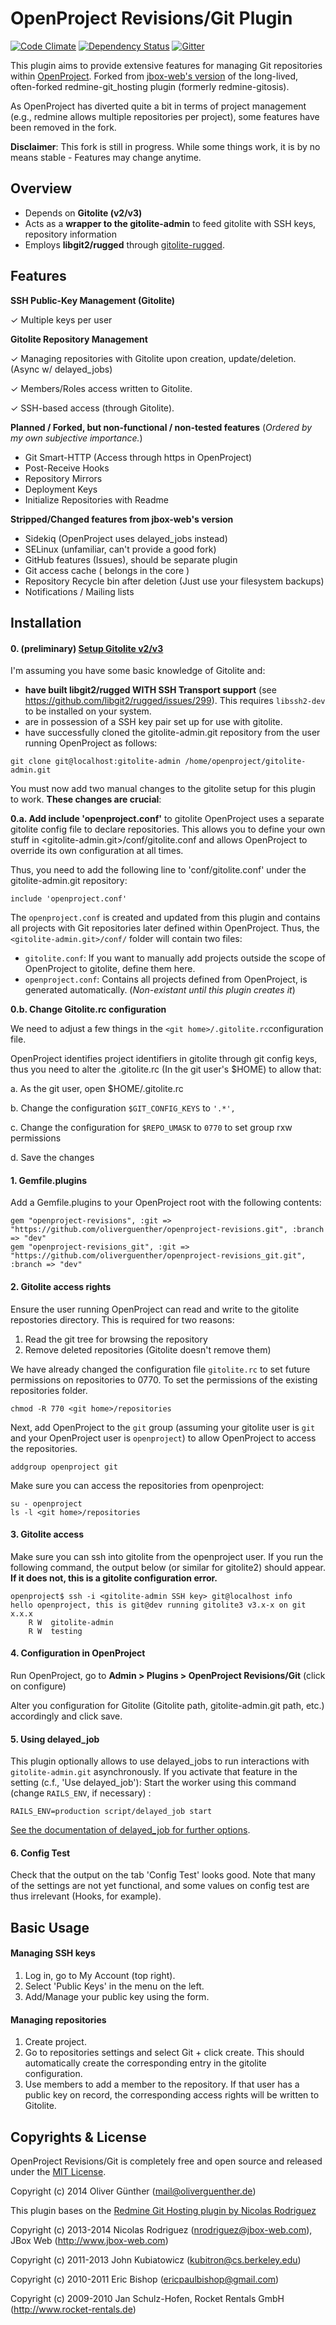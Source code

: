 # OpenProject Revisions/Git Plugin
[![Code Climate](https://codeclimate.com/github/oliverguenther/openproject-revisions_git/badges/gpa.svg)](https://codeclimate.com/github/oliverguenther/openproject-revisions_git)
[![Dependency Status](https://gemnasium.com/oliverguenther/openproject-revisions_git.svg)](https://gemnasium.com/oliverguenther/openproject-revisions_git)
[![Gitter](https://badges.gitter.im/Join%20Chat.svg)](https://gitter.im/oliverguenther/openproject-revisions_git?utm_source=badge&utm_medium=badge&utm_campaign=pr-badge&utm_content=badge)

This plugin aims to provide extensive features for managing Git repositories within [OpenProject](http://www.openproject.org).
Forked from [jbox-web's version](https://jbox-web.github.io/redmine_git_hosting/) of the long-lived, often-forked redmine-git_hosting plugin (formerly redmine-gitosis).

As OpenProject has diverted quite a bit in terms of project management (e.g., redmine allows multiple repositories per project), some features have been removed in the fork.

**Disclaimer**: This fork is still in progress. While some things work, it is by no means stable - Features may change anytime.

## Overview

* Depends on **Gitolite (v2/v3)**
* Acts as a **wrapper to the gitolite-admin** to feed gitolite with SSH keys, repository information
* Employs **libgit2/rugged** through [gitolite-rugged](https://github.com/oliverguenther/gitolite-rugged).

## Features

**SSH Public-Key Management (Gitolite)**

✓ Multiple keys per user

**Gitolite Repository Management**

✓ Managing repositories with Gitolite upon creation, update/deletion. (Async w/ delayed_jobs)

✓ Members/Roles access written to Gitolite.

✓ SSH-based access (through Gitolite).

**Planned / Forked, but non-functional / non-tested features**
(*Ordered by my own subjective importance.*)

* Git Smart-HTTP (Access through https in OpenProject)
* Post-Receive Hooks
* Repository Mirrors
* Deployment Keys
* Initialize Repositories with Readme

**Stripped/Changed features from jbox-web's version**

* Sidekiq (OpenProject uses delayed_jobs instead)
* SELinux (unfamiliar, can't provide a good fork)
* GitHub features (Issues), should be separate plugin
* Git access cache ( belongs in the core )
* Repository Recycle bin after deletion (Just use your filesystem backups)
* Notifications / Mailing lists

## Installation

#### 0. (preliminary) [Setup Gitolite v2/v3](http://gitolite.com/gitolite/install.html)

I'm assuming you have some basic knowledge of Gitolite and:

* **have built libgit2/rugged WITH SSH Transport support** (see https://github.com/libgit2/rugged/issues/299). This requires ``libssh2-dev`` to be installed on your system.
* are in possession of a SSH key pair set up for use with gitolite.
* have successfully cloned the gitolite-admin.git repository from the user running OpenProject as follows:
```
git clone git@localhost:gitolite-admin /home/openproject/gitolite-admin.git
```


You must now add two manual changes to the gitolite setup for this plugin to work. **These changes are crucial**:

**0.a. Add include 'openproject.conf'** to gitolite
OpenProject uses a separate gitolite config file to declare repositories. This allows you to define your own stuff in <gitolite-admin.git>/conf/gitolite.conf and allows OpenProject to override its own configuration at all times.

Thus, you need to add the following line to 'conf/gitolite.conf' under the gitolite-admin.git repository:

    include 'openproject.conf'
    
The ``openproject.conf`` is created and updated from this plugin and contains all projects with Git repositories later defined within OpenProject. Thus, the ``<gitolite-admin.git>/conf/`` folder will contain two files:

* ``gitolite.conf``: If you want to manually add projects outside the scope of OpenProject to gitolite, define them here.
* ``openproject.conf``: Contains all projects defined from OpenProject, is generated automatically. (*Non-existant until this plugin creates it*)

**0.b. Change Gitolite.rc configuration**

We need to adjust a few things in the ``<git home>/.gitolite.rc``configuration file.

OpenProject identifies project identifiers in gitolite through git config keys, thus you need to alter the .gitolite.rc (In the git user's $HOME) to allow that:

  a. As the git user, open $HOME/.gitolite.rc
  
  b. Change the configuration ``$GIT_CONFIG_KEYS`` to ``'.*',``

  c. Change the configuration for ``$REPO_UMASK`` to ``0770`` to set group rxw permissions

  d. Save the changes


#### 1. Gemfile.plugins

Add a Gemfile.plugins to your OpenProject root with the following contents:

	gem "openproject-revisions", :git => "https://github.com/oliverguenther/openproject-revisions.git", :branch => "dev"
	gem "openproject-revisions_git", :git => "https://github.com/oliverguenther/openproject-revisions_git.git", :branch => "dev"

#### 2. Gitolite access rights

Ensure the user running OpenProject can read and write to the gitolite repostories directory.
This is required for two reasons:

 1. Read the git tree for browsing the repository
 2. Remove deleted repositories (Gitolite doesn't remove them)


We have already changed the configuration file ``gitolite.rc`` to set future permissions on repositories to 0770.
To set the permissions of the existing repositories folder.

    chmod -R 770 <git home>/repositories

Next, add OpenProject to the ``git`` group (assuming your gitolite user is ``git`` and your OpenProject user is ``openproject``) to allow OpenProject to access the repositories.

    addgroup openproject git

Make sure you can access the repositories from openproject:

    su - openproject 
    ls -l <git home>/repositories

#### 3. Gitolite access

Make sure you can ssh into gitolite from the openproject user. If you run the following command, the output below (or similar for gitolite2) should appear. **If it does not, this is a gitolite configuration error.**

	openproject$ ssh -i <gitolite-admin SSH key> git@localhost info
	hello openproject, this is git@dev running gitolite3 v3.x-x on git x.x.x
	    R W  gitolite-admin
	    R W  testing


#### 4. Configuration in OpenProject

Run OpenProject, go to **Admin > Plugins > OpenProject Revisions/Git** (click on configure)

Alter you configuration for Gitolite (Gitolite path, gitolite-admin.git path, etc.) accordingly and click save.

#### 5. Using delayed_job

This plugin optionally allows to use delayed_jobs to run interactions with ``gitolite-admin.git`` asynchronously.
If you activate that feature in the setting (c.f., 'Use delayed_job'): Start the worker using this command (change ``RAILS_ENV``, if necessary) :

```
RAILS_ENV=production script/delayed_job start
```

[See the documentation of delayed_job for further options](https://github.com/collectiveidea/delayed_job#running-jobs).

#### 6. Config Test

Check that the output on the tab 'Config Test' looks good.
Note that many of the settings are not yet functional, and some values on config test are thus irrelevant (Hooks, for example).

## Basic Usage

#### Managing SSH keys

1. Log in, go to My Account (top right).
2. Select 'Public Keys' in the menu on the left.
3. Add/Manage your public key using the form.

#### Managing repositories

1. Create project.
2. Go to repositories settings and select Git + click create. This should automatically create the corresponding entry in the gitolite configuration.
3. Use members to add a member to the repository. If that user has a public key on record, the corresponding access rights will be written to Gitolite.


## Copyrights & License
OpenProject Revisions/Git is completely free and open source and released under the [MIT License](https://github.com/oliverguenther/openproject_revisions_git/blob/devel/LICENSE).

Copyright (c) 2014 Oliver Günther (mail@oliverguenther.de)

This plugin bases on the [Redmine Git Hosting plugin by Nicolas Rodriguez](https://github.com/jbox-web/redmine_git_hosting)

Copyright (c) 2013-2014 Nicolas Rodriguez (nrodriguez@jbox-web.com), JBox Web (http://www.jbox-web.com)

Copyright (c) 2011-2013 John Kubiatowicz (kubitron@cs.berkeley.edu)

Copyright (c) 2010-2011 Eric Bishop (ericpaulbishop@gmail.com)

Copyright (c) 2009-2010 Jan Schulz-Hofen, Rocket Rentals GmbH (http://www.rocket-rentals.de)
